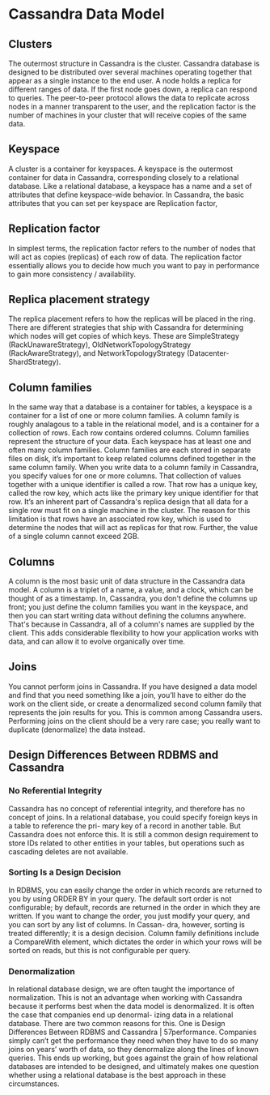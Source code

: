 # Cassandra Data Model

## Clusters
The outermost structure in Cassandra is the cluster. Cassandra database is designed to be distributed over several machines operating together that appear as a single instance to the end user. A node holds a replica for different ranges of data. If the first node goes down, a replica can respond to queries. The peer-to-peer protocol allows the data to replicate across nodes in a manner transparent to the user, and the replication factor is the number of machines in your cluster that will receive copies of the same data.

## Keyspace
A cluster is a container for keyspaces. A keyspace is the outermost container for data in Cassandra, corresponding closely to a relational database. Like a relational database, a keyspace has a name and a set of attributes that define keyspace-wide behavior. In Cassandra, the basic attributes that you can set per keyspace are Replication factor,

## Replication factor
In simplest terms, the replication factor refers to the number of nodes that will act as copies (replicas) of each row of data. The replication factor essentially allows you to decide how much you want to pay in performance to gain more consistency / availability.
## Replica placement strategy
The replica placement refers to how the replicas will be placed in the ring. There are different strategies that ship with Cassandra for determining which nodes will get copies of which keys. These are SimpleStrategy (RackUnawareStrategy), OldNetworkTopologyStrategy (RackAwareStrategy), and NetworkTopologyStrategy (Datacenter-
ShardStrategy).
## Column families
In the same way that a database is a container for tables, a keyspace is a container for a list of one or more column families. A column family is roughly analagous to a table in the relational model, and is a container for a collection of rows. Each row contains ordered columns. Column families represent the structure of your data. Each keyspace has at least one and often many column families. Column families are each stored in separate files on disk, it’s important to keep related columns defined together in the same column family.
When you write data to a column family in Cassandra, you specify values for one or more columns. That collection of values together with a unique identifier is called a row. That row has a unique key, called the row key, which acts like the primary key unique identifier for that row.
It’s an inherent part of Cassandra's replica design that all data for a single row must fit on a single machine in the cluster. The reason for this limitation is that rows have an associated row key, which is used to determine the nodes that will act as replicas for that row. Further, the value of a single column cannot exceed 2GB.

## Columns
A column is the most basic unit of data structure in the Cassandra data model. A column is a triplet of a name, a value, and a clock, which can be thought of as a timestamp. In, Cassandra, you don't define the columns up front; you just define the column families you want in the keyspace, and then you can start writing data without defining the columns anywhere. That's because in Cassandra, all of a column's names are supplied by the client. This adds considerable flexibility to how your application works with data, and can allow it to evolve organically over time.

## Joins
You cannot perform joins in Cassandra. If you have designed a data model and find that you need something like a join, you’ll have to either do the work on the client side, or create a denormalized second column family that represents the join results for you. This is common among Cassandra users. Performing joins on the client should be a very rare case; you really want to duplicate (denormalize) the data instead.

## Design Differences Between RDBMS and Cassandra
### No Referential Integrity
Cassandra has no concept of referential integrity, and therefore has no concept of joins. In a relational database, you could specify foreign keys in a table to reference the pri- mary key of a record in another table. But Cassandra does not enforce this. It is still a common design requirement to store IDs related to other entities in your tables, but operations such as cascading deletes are not available.
### Sorting Is a Design Decision
In RDBMS, you can easily change the order in which records are returned to you by using ORDER BY in your query. The default sort order is not configurable; by default, records are returned in the order in which they are written. If you want to change the order, you just modify your query, and you can sort by any list of columns. In Cassan- dra, however, sorting is treated differently; it is a design decision. Column family definitions include a CompareWith element, which dictates the order in which your rows will be sorted on reads, but this is not configurable per query.
### Denormalization
In relational database design, we are often taught the importance of normalization. This is not an advantage when working with Cassandra because it performs best when the data model is denormalized. It is often the case that companies end up denormal- izing data in a relational database. There are two common reasons for this. One is Design Differences Between RDBMS and Cassandra | 57performance. Companies simply can’t get the performance they need when they have to do so many joins on years’ worth of data, so they denormalize along the lines of known queries. This ends up working, but goes against the grain of how relational databases are intended to be designed, and ultimately makes one question whether using a relational database is the best approach in these circumstances.
